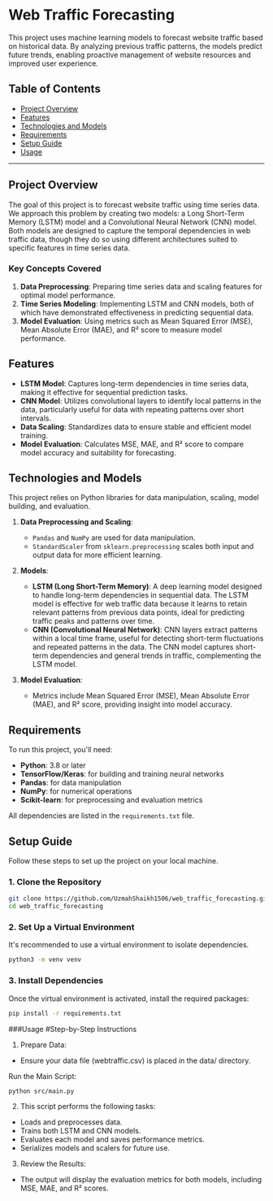 # Web Traffic Forecasting

This project uses machine learning models to forecast website traffic based on historical data. By analyzing previous traffic patterns, the models predict future trends, enabling proactive management of website resources and improved user experience.

## Table of Contents
- [Project Overview](#project-overview)
- [Features](#features)
- [Technologies and Models](#technologies-and-models)
- [Requirements](#requirements)
- [Setup Guide](#setup-guide)
- [Usage](#usage)

---

## Project Overview

The goal of this project is to forecast website traffic using time series data. We approach this problem by creating two models: a Long Short-Term Memory (LSTM) model and a Convolutional Neural Network (CNN) model. Both models are designed to capture the temporal dependencies in web traffic data, though they do so using different architectures suited to specific features in time series data.

### Key Concepts Covered
1. **Data Preprocessing**: Preparing time series data and scaling features for optimal model performance.
2. **Time Series Modeling**: Implementing LSTM and CNN models, both of which have demonstrated effectiveness in predicting sequential data.
3. **Model Evaluation**: Using metrics such as Mean Squared Error (MSE), Mean Absolute Error (MAE), and R² score to measure model performance.

## Features

- **LSTM Model**: Captures long-term dependencies in time series data, making it effective for sequential prediction tasks.
- **CNN Model**: Utilizes convolutional layers to identify local patterns in the data, particularly useful for data with repeating patterns over short intervals.
- **Data Scaling**: Standardizes data to ensure stable and efficient model training.
- **Model Evaluation**: Calculates MSE, MAE, and R² score to compare model accuracy and suitability for forecasting.

## Technologies and Models

This project relies on Python libraries for data manipulation, scaling, model building, and evaluation.

1. **Data Preprocessing and Scaling**:
   - `Pandas` and `NumPy` are used for data manipulation.
   - `StandardScaler` from `sklearn.preprocessing` scales both input and output data for more efficient learning.

2. **Models**:
   - **LSTM (Long Short-Term Memory)**: A deep learning model designed to handle long-term dependencies in sequential data. The LSTM model is effective for web traffic data because it learns to retain relevant patterns from previous data points, ideal for predicting traffic peaks and patterns over time.
   - **CNN (Convolutional Neural Network)**: CNN layers extract patterns within a local time frame, useful for detecting short-term fluctuations and repeated patterns in the data. The CNN model captures short-term dependencies and general trends in traffic, complementing the LSTM model.

3. **Model Evaluation**:
   - Metrics include Mean Squared Error (MSE), Mean Absolute Error (MAE), and R² score, providing insight into model accuracy.

## Requirements

To run this project, you'll need:
- **Python**: 3.8 or later
- **TensorFlow/Keras**: for building and training neural networks
- **Pandas**: for data manipulation
- **NumPy**: for numerical operations
- **Scikit-learn**: for preprocessing and evaluation metrics

All dependencies are listed in the `requirements.txt` file.

## Setup Guide

Follow these steps to set up the project on your local machine.
### 1. Clone the Repository

```bash
git clone https://github.com/UzmahShaikh1506/web_traffic_forecasting.git
cd web_traffic_forecasting
```
### 2. Set Up a Virtual Environment
It's recommended to use a virtual environment to isolate dependencies.

```bash
python3 -m venv venv
```
### 3. Install Dependencies
Once the virtual environment is activated, install the required packages:

```bash
pip install -r requirements.txt
```

###Usage
#Step-by-Step Instructions
1. Prepare Data: 
- Ensure your data file (webtraffic.csv) is placed in the data/ directory.

Run the Main Script:
```bash
python src/main.py
```
2. This script performs the following tasks:

- Loads and preprocesses data.
- Trains both LSTM and CNN models.
- Evaluates each model and saves performance metrics.
- Serializes models and scalers for future use.

3. Review the Results:
- The output will display the evaluation metrics for both models, including MSE, MAE, and R² scores.
